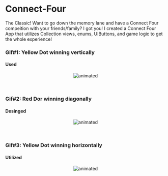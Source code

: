 # Connect-Four

The Classic! Want to go down the memory lane and have a Connect Four compeition with your friends/family? I got you!
I created a Connect Four App that utilizes Collection views, enums, UIButtons, and game logic to get the whole experience!

### Gif#1: Yellow Dot winning vertically
#### Used 
<p align="center">
  <img src="http://g.recordit.co/TkH7KPT05m.gif" alt="animated" />
</p>

<br>

### Gif#2: Red Dor winning diagonally
#### Desinged
<p align="center">
  <img src="http://g.recordit.co/S9RHuqNIpw.gif" alt="animated" />
</p>

<br>

### Gif#3: Yellow Dot winning horizontally
#### Utilized
<p align="center">
  <img src="http://g.recordit.co/QvXyCWaZE9.gif" alt="animated" />
</p>

<br>

